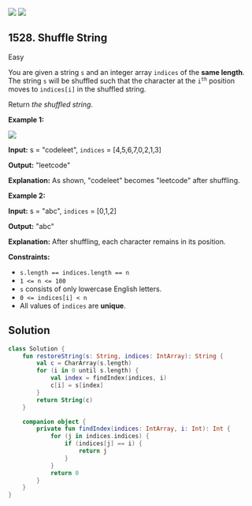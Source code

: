 [![](https://img.shields.io/github/stars/javadev/LeetCode-in-Kotlin?label=Stars&style=flat-square)](https://github.com/javadev/LeetCode-in-Kotlin)
[![](https://img.shields.io/github/forks/javadev/LeetCode-in-Kotlin?label=Fork%20me%20on%20GitHub%20&style=flat-square)](https://github.com/javadev/LeetCode-in-Kotlin/fork)

## 1528\. Shuffle String

Easy

You are given a string `s` and an integer array `indices` of the **same length**. The string `s` will be shuffled such that the character at the <code>i<sup>th</sup></code> position moves to `indices[i]` in the shuffled string.

Return _the shuffled string_.

**Example 1:**

![](https://assets.leetcode.com/uploads/2020/07/09/q1.jpg)

**Input:** s = "codeleet", `indices` = [4,5,6,7,0,2,1,3]

**Output:** "leetcode"

**Explanation:** As shown, "codeleet" becomes "leetcode" after shuffling.

**Example 2:**

**Input:** s = "abc", `indices` = [0,1,2]

**Output:** "abc"

**Explanation:** After shuffling, each character remains in its position.

**Constraints:**

*   `s.length == indices.length == n`
*   `1 <= n <= 100`
*   `s` consists of only lowercase English letters.
*   `0 <= indices[i] < n`
*   All values of `indices` are **unique**.

## Solution

```kotlin
class Solution {
    fun restoreString(s: String, indices: IntArray): String {
        val c = CharArray(s.length)
        for (i in 0 until s.length) {
            val index = findIndex(indices, i)
            c[i] = s[index]
        }
        return String(c)
    }

    companion object {
        private fun findIndex(indices: IntArray, i: Int): Int {
            for (j in indices.indices) {
                if (indices[j] == i) {
                    return j
                }
            }
            return 0
        }
    }
}
```